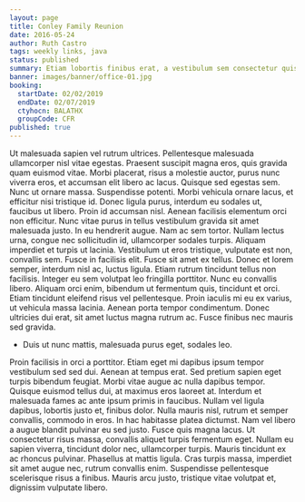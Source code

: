 ```yaml
---
layout: page
title: Conley Family Reunion
date: 2016-05-24
author: Ruth Castro
tags: weekly links, java
status: published
summary: Etiam lobortis finibus erat, a vestibulum sem consectetur quis. Ut.
banner: images/banner/office-01.jpg
booking:
  startDate: 02/02/2019
  endDate: 02/07/2019
  ctyhocn: BALATHX
  groupCode: CFR
published: true
---
```

Ut malesuada sapien vel rutrum ultrices. Pellentesque malesuada ullamcorper nisl vitae egestas. Praesent suscipit magna eros, quis gravida quam euismod vitae. Morbi placerat, risus a molestie auctor, purus nunc viverra eros, et accumsan elit libero ac lacus. Quisque sed egestas sem. Nunc ut ornare massa. Suspendisse potenti. Morbi vehicula ornare lacus, et efficitur nisi tristique id. Donec ligula purus, interdum eu sodales ut, faucibus ut libero. Proin id accumsan nisl. Aenean facilisis elementum orci non efficitur. Nunc vitae purus in tellus vestibulum gravida sit amet malesuada justo. In eu hendrerit augue. Nam ac sem tortor. Nullam lectus urna, congue nec sollicitudin id, ullamcorper sodales turpis. Aliquam imperdiet et turpis ut lacinia.
Vestibulum ut eros tristique, vulputate est non, convallis sem. Fusce in facilisis elit. Fusce sit amet ex tellus. Donec et lorem semper, interdum nisl ac, luctus ligula. Etiam rutrum tincidunt tellus non facilisis. Integer eu sem volutpat leo fringilla porttitor. Nunc eu convallis libero. Aliquam orci enim, bibendum ut fermentum quis, tincidunt et orci. Etiam tincidunt eleifend risus vel pellentesque. Proin iaculis mi eu ex varius, ut vehicula massa lacinia. Aenean porta tempor condimentum. Donec ultricies dui erat, sit amet luctus magna rutrum ac. Fusce finibus nec mauris sed gravida.

* Duis ut nunc mattis, malesuada purus eget, sodales leo.

Proin facilisis in orci a porttitor. Etiam eget mi dapibus ipsum tempor vestibulum sed sed dui. Aenean at tempus erat. Sed pretium sapien eget turpis bibendum feugiat. Morbi vitae augue ac nulla dapibus tempor. Quisque euismod tellus dui, at maximus eros laoreet at. Interdum et malesuada fames ac ante ipsum primis in faucibus. Nullam vel ligula dapibus, lobortis justo et, finibus dolor. Nulla mauris nisl, rutrum et semper convallis, commodo in eros. In hac habitasse platea dictumst.
Nam vel libero a augue blandit pulvinar eu sed justo. Fusce quis magna lacus. Ut consectetur risus massa, convallis aliquet turpis fermentum eget. Nullam eu sapien viverra, tincidunt dolor nec, ullamcorper turpis. Mauris tincidunt ex ac rhoncus pulvinar. Phasellus at mattis ligula. Cras turpis massa, imperdiet sit amet augue nec, rutrum convallis enim. Suspendisse pellentesque scelerisque risus a finibus. Mauris arcu justo, tristique vitae volutpat et, dignissim vulputate libero.
